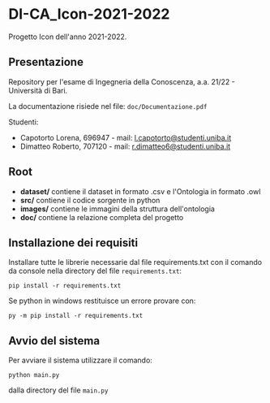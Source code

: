 # DI-CA_Icon-2021-2022
Progetto Icon dell'anno 2021-2022.

## Presentazione
Repository per l'esame di Ingegneria della Conoscenza, a.a. 21/22 - Università di Bari.

La documentazione risiede nel file: ```doc/Documentazione.pdf```

Studenti:
* Capotorto Lorena, 696947 - mail: l.capotorto@studenti.uniba.it
* Dimatteo Roberto, 707120 - mail: r.dimatteo6@studenti.uniba.it

## Root
- **dataset/** contiene il dataset in formato .csv e l'Ontologia in formato .owl
- **src/** contiene il codice sorgente in python
- **images/** contiene le immagini della struttura dell'ontologia
- **doc/** contiene la relazione completa del progetto

## Installazione dei requisiti
Installare tutte le librerie necessarie dal file requirements.txt con il comando da console nella directory del file ```requirements.txt```:

```pip install -r requirements.txt```

Se python in windows restituisce un errore provare con:

```py -m pip install -r requirements.txt```

## Avvio del sistema
Per avviare il sistema utilizzare il comando:
  
  ```python main.py```
  
dalla directory del file ```main.py```
